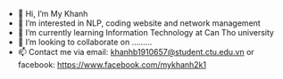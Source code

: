 - 👋 Hi, I’m My Khanh
- 👀 I’m interested in NLP, coding website and network management
- 🌱 I’m currently learning Information Technology at Can Tho university
- 💞️ I’m looking to collaborate on .........
- 📫 Contact me via email: khanhb1910657@student.ctu.edu.vn or facebook: https://www.facebook.com/mykhanh2k1

<!---
ntmkhanh/ntmkhanh is a ✨ special ✨ repository because its `README.md` (this file) appears on your GitHub profile.
You can click the Preview link to take a look at your changes.
--->
